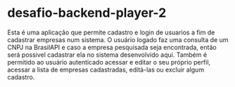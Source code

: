 # desafio-backend-player-2

Esta é uma aplicação que permite cadastro e login de usuarios a fim de cadastrar empresas num sistema.
O usuário logado faz uma consulta de um CNPJ na BrasilAPI e caso a empresa pesquisada seja encontrada, então será possivel cadastrar ela no sistema desenvolvido aqui.
Também é permitido ao usuário autenticado acessar  e editar o seu próprio perfil, acessar a lista de empresas cadastradas, editá-las ou excluir algum cadastro.

